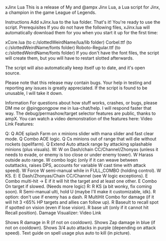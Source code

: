 xJinx Lua
This is a release of My and @ampx Jinx Lua, a Lua script for Jinx, a champion in the game League of Legends.

Instructions
Add xJinx.lua to the lua folder.
That's it! You're ready to use the script.
Prerequisites
If you do not have the following files, xJinx.lua will automatically download them for you when you start it up for the first time:

xCore.lua (to c:/slottedWeirdName/lua/lib folder)
Corbel.ttf (to c:/slottedWeirdName/fonts folder)
Roboto-Regular.ttf (to c:/slottedWeirdName/fonts folder)
If you don't have the font files, the script will create them, but you will have to restart slotted afterwards.

The script will also automatically keep itself up to date, and it's open source.

Please note that this release may contain bugs. Your help in testing and reporting any issues is greatly appreciated. If the script is found to be unusable, I will take it down.

Information
For questions about how stuff works, crashes, or bugs, please DM me or @pingpongpow me in lua-chat/help. I will respond faster that way.
The debug/permashow/target selector features are public, thanks to ampX.
You can watch a video demonstration of the features here: Video Link
Features:

Q:
Q AOE splash Farm on x minions slider with mana slider and fast clear mode.
Q Combo AOE logic.
Q Cs minions out of range that will die without rockets (spellfarm).
Q Extend Auto attack range by attacking splashable minions (plus visuals).
W:
W on Dash/chain CC/Channel/Zhonyas (unless it needs to evade, or enemy is too close or under enemy tower).
W Harass outside auto range.
W combo logic (only if it can weave between outattacks, raises DPS, accounts for variable W cast time with attack speed).
W Force W semi-manual while in FULL_COMBO (holding control).
W KS.
E:
E Dash/Zhonyas/Chain CC/Channel (see W logic exceptions).
E Combo multi-hit -> E if it will hit the target and at least one other.
E Combo On target if slowed.
(Needs more logic)
R:
R KS (a bit wonky, fix coming soon).
R Semi-manual ulti, hold U (maybe I'll make it customizable, idk).
R option: don't use if enemy has a dash.
R MultiHit Combo for damage (if it will hit 3 <65% HP targets and allies can follow up).
R Baseult to recall spot if spotted on vision (even if lose vision).
R base ult (only if it cannot hit Recall position).
Damage Visualizer: Video Link

Shows R damage in R (if not on cooldown).
Shows Zap damage in blue (if not on cooldown).
Shows 3/4 auto attacks in purple (depending on attack speed).
Text guide on spell usage plus auto to kill (in picture).



